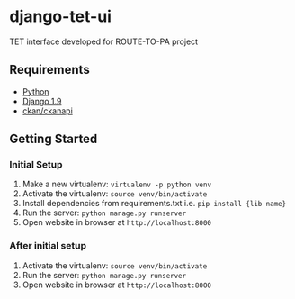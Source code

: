 django-tet-ui
===============

TET interface developed for ROUTE-TO-PA project

Requirements
------------

- [Python](https://www.python.org/downloads)
- [Django 1.9](https://www.djangoproject.com)
- [ckan/ckanapi](https://github.com/ckan/ckanapi)


Getting Started
---------------

### Initial Setup ###
1. Make a new virtualenv: ``virtualenv -p python venv``
2. Activate the virtualenv: ``source venv/bin/activate``
3. Install dependencies from requirements.txt i.e. ``pip install {lib name}``
4. Run the server: ``python manage.py runserver``
5. Open website in browser at ``http://localhost:8000``


### After initial setup ###
1. Activate the virtualenv: ``source venv/bin/activate``
2. Run the server: ``python manage.py runserver``
3. Open website in browser at ``http://localhost:8000``